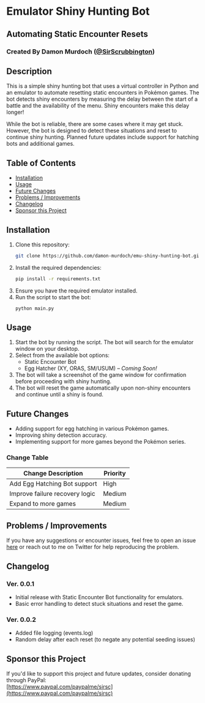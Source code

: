 # Emulator Shiny Hunting Bot
## Automating Static Encounter Resets
### Created By Damon Murdoch ([@SirScrubbington](https://github.com/SirScrubbington))

## Description

This is a simple shiny hunting bot that uses a virtual controller in Python and an emulator to automate resetting static encounters in Pokémon games.
The bot detects shiny encounters by measuring the delay between the start of a battle and the availability of the menu. Shiny encounters make this delay longer!

While the bot is reliable, there are some cases where it may get stuck. However, the bot is designed to detect these situations and reset to continue shiny hunting. 
Planned future updates include support for hatching bots and additional games.

## Table of Contents

- [Installation](#installation)
- [Usage](#usage)
- [Future Changes](#future-changes)
- [Problems / Improvements](#problems--improvements)
- [Changelog](#changelog)
- [Sponsor this Project](#sponsor-this-project)

## Installation

1. Clone this repository:
   ```bash
   git clone https://github.com/damon-murdoch/emu-shiny-hunting-bot.git
   ```
2. Install the required dependencies:
   ```bash
   pip install -r requirements.txt
   ```
3. Ensure you have the required emulator installed.
4. Run the script to start the bot:
   ```bash
   python main.py
   ```

## Usage

1. Start the bot by running the script. The bot will search for the emulator window on your desktop.
2. Select from the available bot options:
   - Static Encounter Bot
   - Egg Hatcher (XY, ORAS, SM/USUM) – *Coming Soon!*
3. The bot will take a screenshot of the game window for confirmation before proceeding with shiny hunting.
4. The bot will reset the game automatically upon non-shiny encounters and continue until a shiny is found.

## Future Changes

- Adding support for egg hatching in various Pokémon games.
- Improving shiny detection accuracy.
- Implementing support for more games beyond the Pokémon series.

### Change Table

| Change Description            | Priority |
| ----------------------------- | -------- |
| Add Egg Hatching Bot support   | High     |
| Improve failure recovery logic | Medium   |
| Expand to more games           | Medium   |

## Problems / Improvements

If you have any suggestions or encounter issues, feel free to open an issue [here](../../issues) or reach out to me on Twitter for help reproducing the problem.

## Changelog

### Ver. 0.0.1

- Initial release with Static Encounter Bot functionality for emulators.
- Basic error handling to detect stuck situations and reset the game.

### Ver. 0.0.2

- Added file logging (events.log)
- Random delay after each reset (to negate any potential seeding issues)

## Sponsor this Project

If you'd like to support this project and future updates, consider donating through PayPal:  
[https://www.paypal.com/paypalme/sirsc](https://www.paypal.com/paypalme/sirsc)

